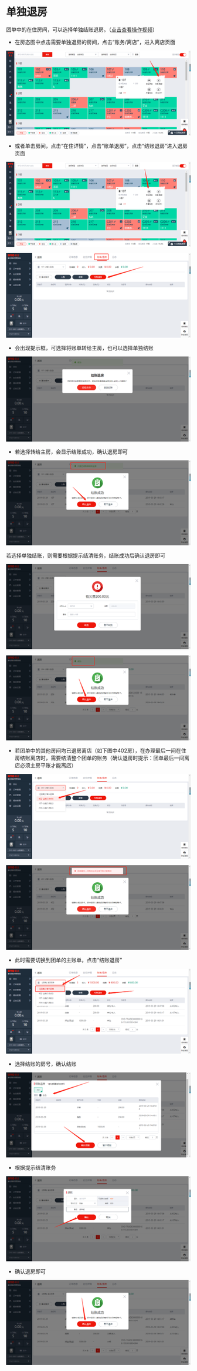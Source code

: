 # 单独退房

团单中的在住房间，可以选择单独结账退房。（[点击查看操作视频](http://crs-pms-vidio.oss-cn-beijing.aliyuncs.com/%E9%80%90%E4%B8%80%E9%80%80%E6%88%BF.mp4)）

* 在房态图中点击需要单独退房的房间，点击“账务/离店”，进入离店页面

![](../../../.gitbook/assets/image%20%28623%29.png)

* 或者单击房间，点击“在住详情”，点击“账单退房”，点击“结账退房”进入退房页面

![](../../../.gitbook/assets/image%20%28361%29.png)

![](../../../.gitbook/assets/image%20%28146%29.png)

* 会出现提示框，可选择将账单转给主房，也可以选择单独结账

![](../../../.gitbook/assets/image%20%2821%29.png)

* 若选择转给主房，会显示结账成功，确认退房即可

![](../../../.gitbook/assets/image%20%28516%29.png)

若选择单独结账，则需要根据提示结清账务，结账成功后确认退房即可

![](../../../.gitbook/assets/image%20%28624%29.png)

![](../../../.gitbook/assets/image%20%28532%29.png)

* 若团单中的其他房间均已退房离店（如下图中402房），在办理最后一间在住房结账离店时，需要结清整个团单的账务（确认退房时提示：团单最后一间离店必须主房平账才能离店）

![](../../../.gitbook/assets/image%20%28360%29.png)

![](../../../.gitbook/assets/image%20%28370%29.png)

* 此时需要切换到团单的主账单，点击“结账退房”

![](../../../.gitbook/assets/image%20%28463%29.png)

* 选择结账的房号，确认结账

![](../../../.gitbook/assets/image%20%28562%29.png)

* 根据提示结清账务

![](../../../.gitbook/assets/image%20%28452%29.png)

* 确认退房即可

![](../../../.gitbook/assets/image%20%28325%29.png)



